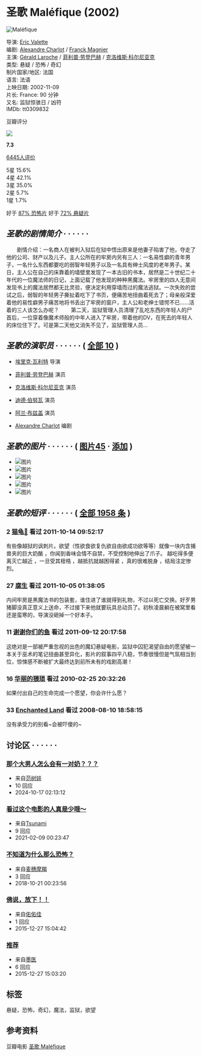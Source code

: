 # 圣歌 Maléfique (2002)

![Maléfique](https://img1.doubanio.com/view/photo/s_ratio_poster/public/p2167950958.webp)

导演: [Eric Valette](https://www.douban.com/subject_search?search_text=Eric%20Valette)  
编剧: [Alexandre Charlot](https://www.douban.com/subject_search?search_text=Alexandre%20Charlot) / [Franck Magnier](https://www.douban.com/subject_search?search_text=Franck%20Magnier)  
主演: [Gérald Laroche](https://www.douban.com/subject_search?search_text=Gérald%20Laroche) / [菲利普·劳登巴赫](https://www.douban.com/personage/27314218/) / [克洛维斯·科尔尼亚克](https://www.douban.com/personage/27231099/)  
类型: 悬疑 / 恐怖 / 奇幻  
制片国家/地区: 法国  
语言: 法语  
上映日期: 2002-11-09  
片长: France: 90 分钟  
又名: 监狱惊骇日 / 凶符  
IMDb: tt0309832

豆瓣评分

![](https://img2.doubanio.com/cuphead/movie-static/pics/reference.png)

**7.3**

[6445人评价](comments)

5星 15.6%  
4星 42.1%  
3星 35.0%  
2星 5.7%  
1星 1.7%

好于 [87% 恐怖片](https://movie.douban.com/subject/1771925/) 好于 [72% 悬疑片](https://movie.douban.com/subject/1771925/)

## _圣歌的剧情简介_ · · · · · ·

　　剧情介绍：一名商人在被判入狱后在狱中悟出原来是他妻子陷害了他，夺走了他的公司、财产以及儿子。主人公所在的牢房内另有三人：一名易性癖的青年男子，一名什么东西都要吃的弱智年轻男子以及一名具有绅士风度的老年男子。某日，主人公在自己的床靠着的墙壁里发现了一本古旧的书本，居然是二十世纪二十年代的一位魔法师的日记，上面记载了他发现的种种黑魔法。牢房里的四人无意间发现书上的魔法居然都无比灵验，便决定利用穿墙而过的魔法逃狱。一次失败的尝试之后，弱智的年轻男子撕扯着吃下了书页，便痛苦地扭曲着死去了；母亲般深爱着他的易性癖男子痛苦地将书丢出了牢房的窗户，主人公和老绅士错愕不已……活着的三人该怎么办呢？ 　　第二天，监狱管理人员清理了乱吃东西的年轻人的尸首后，一位穿着像魔术师般的中年人进入了牢房，带着他的DV，在死去的年轻人的床位住下了。可是第二天他又消失不见了，监狱管理人员...

## _圣歌的演职员_ · · · · · · ( [全部 10](https://movie.douban.com/subject/1771925/celebrities) )

-   [埃里克·瓦利特](https://www.douban.com/personage/27528086/ "埃里克·瓦利特 Eric Valette") 导演
    
-   [菲利普·劳登巴赫](https://www.douban.com/personage/27314218/ "菲利普·劳登巴赫 Philippe Laudenbach") 演员
    
-   [克洛维斯·科尔尼亚克](https://www.douban.com/personage/27231099/ "克洛维斯·科尔尼亚克 Clovis Cornillac") 演员
    
-   [迪德·伯努瓦](https://www.douban.com/personage/27278742/ "迪德·伯努瓦 Didier Bénureau") 演员
    
-   [阿兰·布兹盖](https://www.douban.com/personage/36735284/ "阿兰·布兹盖 Alain Bouzigues") 演员
    
-   [Alexandre Charlot](https://www.douban.com/personage/27508799/ "Alexandre Charlot Alexandre Charlot") 编剧

## _圣歌的图片_ · · · · · · ( [图片45](https://movie.douban.com/subject/1771925/all_photos) · [添加](https://movie.douban.com/subject/1771925/mupload) )

-   ![图片](https://img1.doubanio.com/view/photo/sqxs/public/p2242148558.webp)
-   ![图片](https://img9.doubanio.com/view/photo/sqxs/public/p2242148564.webp)
-   ![图片](https://img3.doubanio.com/view/photo/sqxs/public/p1697936522.webp)
-   ![图片](https://img3.doubanio.com/view/photo/sqxs/public/p1697931582.webp)
-   ![图片](https://img1.doubanio.com/view/photo/sqxs/public/p2242148660.webp)

## _圣歌的短评_ · · · · · · ( [全部 1958 条](https://movie.douban.com/subject/1771925/comments?status=P) )

### 2 [猫龟🐌](https://www.douban.com/people/1535266/) 看过 2011-10-14 09:52:17

有些像越狱的讽刺片。欲望（性欲食欲复仇欲自由欲成功欲等等）就像一块内含捕兽夹的巨大奶酪 ，你闻到香味会情不自禁，不受控制地伸出了爪子。 越吃得多便离灭亡越近 ，一旦受其桎梏 ，越抵抗就越困得紧 ，真的很难脱身 ，结局注定惨烈。

### 27 [腐生](https://www.douban.com/people/ego_guiyi/) 看过 2011-10-05 01:38:05

内间牢房是黑魔法书的包装套，谁住进了谁就得到礼物，不过以死亡交换。好歹男猪脚没真正意义上送命，不过接下来他就要玩具总动员了。初秋凌晨躺在被窝里看还是蛮寒的，导演没砸掉一个好本子。

### 11 [谢谢你们的鱼](https://www.douban.com/people/reave/) 看过 2011-09-12 20:17:58

这绝对是一部被严重忽视的出色的魔幻悬疑电影，监狱中囚犯渴望自由的愿望被一本关于巫术的笔记扭曲甚至异化，影片的叙事四平八稳，节奏很慢但是气氛相当到位，惊悚感不断被扩大最终达到前所未有的戏剧高潮！

### 16 [华丽的猥琐](https://www.douban.com/people/hualideweisuo/) 看过 2010-02-25 20:32:26

如果付出自己的生命完成一个愿望，你会许什么愿？

### 33 [Enchanted Land](https://www.douban.com/people/hongtian/) 看过 2008-08-10 18:58:15

没有承受力的别看~会被吓傻的~

## 讨论区 · · · · · · 

### [那个大男人怎么会有一对奶？？？](https://movie.douban.com/subject/1771925/discussion/20744443/ "那个大男人怎么会有一对奶？？？")

-   来自[范树娃](https://www.douban.com/people/JAEL/)
-   10 回应
-   2024-10-17 02:13:12

### [看过这个电影的人真是少哦～](https://movie.douban.com/subject/1771925/discussion/1038559/ "看过这个电影的人真是少哦～")

-   来自[Tsunami](https://www.douban.com/people/1159026/)
-   9 回应
-   2021-02-09 00:23:47

### [不知道为什么那么恐怖？](https://movie.douban.com/subject/1771925/discussion/1046548/ "不知道为什么那么恐怖？")

-   来自[麦穗摩羯](https://www.douban.com/people/1202574/)
-   3 回应
-   2018-10-21 00:23:56

### [佛说，放下！！](https://movie.douban.com/subject/1771925/discussion/43679210/ "佛说，放下！！")

-   来自[佑佑佳](https://www.douban.com/people/4560204/)
-   1 回应
-   2015-12-27 15:04:42

### [推荐](https://movie.douban.com/subject/1771925/discussion/1294700/ "推荐")

-   来自[墨医](https://www.douban.com/people/2681952/)
-   6 回应
-   2015-12-27 15:03:20

## 标签
悬疑，恐怖，奇幻，魔法，监狱，欲望

## 参考资料
豆瓣电影 [圣歌 Maléfique](https://movie.douban.com/subject/1771925/)